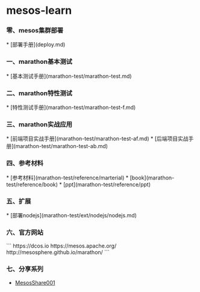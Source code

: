 # mesos-learn
<h3>零、mesos集群部署</h3>
* [部署手册](deploy.md)

<h3>一、marathon基本测试</h3>
* [基本测试手册](marathon-test/marathon-test.md)

<h3>二、marathon特性测试</h3>
* [特性测试手册](marathon-test/marathon-test-f.md)

<h3>三、marathon实战应用</h3>
* [前端项目实战手册](marathon-test/marathon-test-af.md)
* [后端项目实战手册](marathon-test/marathon-test-ab.md)

<h3>四、参考材料</h3>
* [参考材料](marathon-test/reference/marterial)
* [book](marathon-test/reference/book)
* [ppt](marathon-test/reference/ppt)
<h3>五、扩展</h3>
* [部署nodejs](marathon-test/ext/nodejs/nodejs.md)
<h3>六、官方网站</h3>
```
https://dcos.io
https://mesos.apache.org/
http://mesosphere.github.io/marathon/
```

<h3>七、分享系列</h3>

* [MesosShare001](share/share001/share001.md)